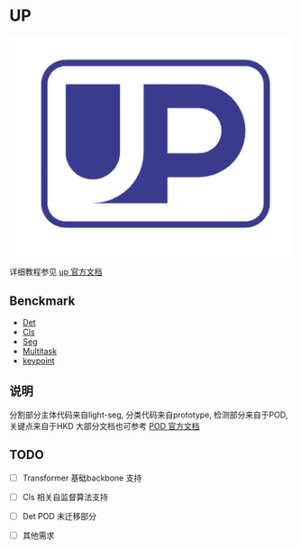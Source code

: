 # UP

![image](up-logo.png)

详细教程参见 [up 官方文档](http://spring.sensetime.com/docs/up/index.html)

## Benckmark

* [Det](benchmark/detection_benchmark.md)
* [Cls](benchmark/classification_benchmark.md)
* [Seg](benchmark/semantic_benchmark.md)
* [Multitask](benchmark/multitask_benchmark.md)
* [keypoint](benchmark/keypoint_benchmark.md)

## 说明

分割部分主体代码来自light-seg, 分类代码来自prototype, 检测部分来自于POD, 关键点来自于HKD
大部分文档也可参考 [POD 官方文档](http://spring.sensetime.com/docs/pod/index.html)

## TODO
- [ ] Transformer 基础backbone 支持
- [ ] Cls 相关自监督算法支持
- [ ] Det POD 未迁移部分
- [ ] 其他需求

